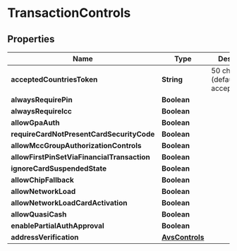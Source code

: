 
# TransactionControls

## Properties
Name | Type | Description | Notes
------------ | ------------- | ------------- | -------------
**acceptedCountriesToken** | **String** | 50 char max (default &#x3D; accept_us_only) |  [optional]
**alwaysRequirePin** | **Boolean** |  |  [optional]
**alwaysRequireIcc** | **Boolean** |  |  [optional]
**allowGpaAuth** | **Boolean** |  |  [optional]
**requireCardNotPresentCardSecurityCode** | **Boolean** |  |  [optional]
**allowMccGroupAuthorizationControls** | **Boolean** |  |  [optional]
**allowFirstPinSetViaFinancialTransaction** | **Boolean** |  |  [optional]
**ignoreCardSuspendedState** | **Boolean** |  |  [optional]
**allowChipFallback** | **Boolean** |  |  [optional]
**allowNetworkLoad** | **Boolean** |  |  [optional]
**allowNetworkLoadCardActivation** | **Boolean** |  |  [optional]
**allowQuasiCash** | **Boolean** |  |  [optional]
**enablePartialAuthApproval** | **Boolean** |  |  [optional]
**addressVerification** | [**AvsControls**](AvsControls.md) |  |  [optional]




